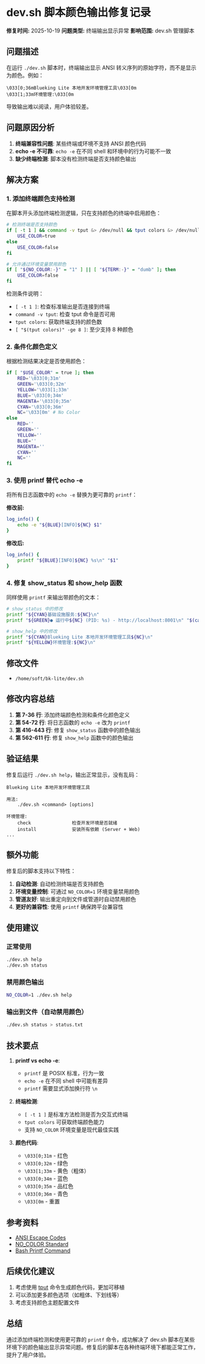 # dev.sh 脚本颜色输出修复记录

**修复时间:** 2025-10-19
**问题类型:** 终端输出显示异常
**影响范围:** dev.sh 管理脚本

## 问题描述

在运行 `./dev.sh` 脚本时，终端输出显示 ANSI 转义序列的原始字符，而不是显示为颜色。例如：

```
\033[0;36mBlueking Lite 本地开发环境管理工具\033[0m
\033[1;33m环境管理:\033[0m
```

导致输出难以阅读，用户体验较差。

## 问题原因分析

1. **终端兼容性问题**: 某些终端或环境不支持 ANSI 颜色代码
2. **echo -e 不可靠**: `echo -e` 在不同 shell 和环境中的行为可能不一致
3. **缺少终端检测**: 脚本没有检测终端是否支持颜色输出

## 解决方案

### 1. 添加终端颜色支持检测

在脚本开头添加终端检测逻辑，只在支持颜色的终端中启用颜色：

```bash
# 检测终端是否支持颜色
if [ -t 1 ] && command -v tput &> /dev/null && tput colors &> /dev/null && [ "$(tput colors)" -ge 8 ]; then
    USE_COLOR=true
else
    USE_COLOR=false
fi

# 允许通过环境变量禁用颜色
if [ "${NO_COLOR:-}" = "1" ] || [ "${TERM:-}" = "dumb" ]; then
    USE_COLOR=false
fi
```

检测条件说明：
- `[ -t 1 ]`: 检查标准输出是否连接到终端
- `command -v tput`: 检查 tput 命令是否可用
- `tput colors`: 获取终端支持的颜色数
- `[ "$(tput colors)" -ge 8 ]`: 至少支持 8 种颜色

### 2. 条件化颜色定义

根据检测结果决定是否使用颜色：

```bash
if [ "$USE_COLOR" = true ]; then
    RED='\033[0;31m'
    GREEN='\033[0;32m'
    YELLOW='\033[1;33m'
    BLUE='\033[0;34m'
    MAGENTA='\033[0;35m'
    CYAN='\033[0;36m'
    NC='\033[0m' # No Color
else
    RED=''
    GREEN=''
    YELLOW=''
    BLUE=''
    MAGENTA=''
    CYAN=''
    NC=''
fi
```

### 3. 使用 printf 替代 echo -e

将所有日志函数中的 `echo -e` 替换为更可靠的 `printf`：

**修改前:**
```bash
log_info() {
    echo -e "${BLUE}[INFO]${NC} $1"
}
```

**修改后:**
```bash
log_info() {
    printf "${BLUE}[INFO]${NC} %s\n" "$1"
}
```

### 4. 修复 show_status 和 show_help 函数

同样使用 `printf` 来输出带颜色的文本：

```bash
# show_status 中的修改
printf "${CYAN}基础设施服务:${NC}\n"
printf "${GREEN}● 运行中${NC} (PID: %s) - http://localhost:8001\n" "$(cat $PID_DIR/server.pid)"

# show_help 中的修改
printf "${CYAN}Blueking Lite 本地开发环境管理工具${NC}\n"
printf "${YELLOW}环境管理:${NC}\n"
```

## 修改文件

- `/home/soft/bk-lite/dev.sh`

## 修改内容总结

1. **第 7-36 行**: 添加终端颜色检测和条件化颜色定义
2. **第 54-72 行**: 将日志函数的 `echo -e` 改为 `printf`
3. **第 416-443 行**: 修复 `show_status` 函数中的颜色输出
4. **第 562-611 行**: 修复 `show_help` 函数中的颜色输出

## 验证结果

修复后运行 `./dev.sh help`，输出正常显示，没有乱码：

```
Blueking Lite 本地开发环境管理工具

用法:
    ./dev.sh <command> [options]

环境管理:
    check               检查开发环境是否就绪
    install             安装所有依赖 (Server + Web)
...
```

## 额外功能

修复后的脚本支持以下特性：

1. **自动检测**: 自动检测终端是否支持颜色
2. **环境变量控制**: 可通过 `NO_COLOR=1` 环境变量禁用颜色
3. **管道友好**: 输出重定向到文件或管道时自动禁用颜色
4. **更好的兼容性**: 使用 `printf` 确保跨平台兼容性

## 使用建议

### 正常使用
```bash
./dev.sh help
./dev.sh status
```

### 禁用颜色输出
```bash
NO_COLOR=1 ./dev.sh help
```

### 输出到文件（自动禁用颜色）
```bash
./dev.sh status > status.txt
```

## 技术要点

1. **printf vs echo -e**:
   - `printf` 是 POSIX 标准，行为一致
   - `echo -e` 在不同 shell 中可能有差异
   - `printf` 需要显式添加换行符 `\n`

2. **终端检测**:
   - `[ -t 1 ]` 是标准方法检测是否为交互式终端
   - `tput colors` 可获取终端颜色能力
   - 支持 `NO_COLOR` 环境变量是现代最佳实践

3. **颜色代码**:
   - `\033[0;31m` - 红色
   - `\033[0;32m` - 绿色
   - `\033[1;33m` - 黄色（粗体）
   - `\033[0;34m` - 蓝色
   - `\033[0;35m` - 品红色
   - `\033[0;36m` - 青色
   - `\033[0m` - 重置

## 参考资料

- [ANSI Escape Codes](https://en.wikipedia.org/wiki/ANSI_escape_code)
- [NO_COLOR Standard](https://no-color.org/)
- [Bash Printf Command](https://www.gnu.org/software/bash/manual/html_node/Bash-Builtins.html#index-printf)

## 后续优化建议

1. 考虑使用 [tput](https://man7.org/linux/man-pages/man1/tput.1.html) 命令生成颜色代码，更加可移植
2. 可以添加更多颜色选项（如粗体、下划线等）
3. 考虑支持颜色主题配置文件

## 总结

通过添加终端检测和使用更可靠的 `printf` 命令，成功解决了 dev.sh 脚本在某些环境下的颜色输出显示异常问题。修复后的脚本在各种终端环境下都能正常工作，提升了用户体验。

